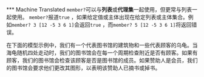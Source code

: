 ﻿*** Machine Translated
`member?`可以与**列表**或**代理集**一起使用，但更常与列表一起使用。 `member?`报道`true` ，如果给定值或主体出现在给定列表或主体集合。例如`member? 3 [12 -5 3 6 1]`会返回`true` ，而`member? 5 [12 -5 3 6 1]`将返回错误。

在下面的模型示例中，我们有一个代表图书馆的建筑物和一些代表顾客的乌龟。当海龟随机四处走动时，我们的图书馆会在每一个周期检查附近是否有顾客。如果有顾客，我们的图书馆会检查该顾客是否是图书馆的成员。如果赞助人是会员，我们的图书馆会要求他们更改其图形，以表明该赞助人已摘书或掉书。